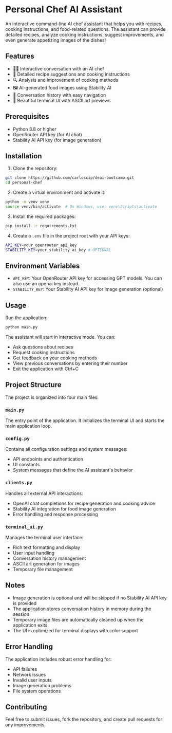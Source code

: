 # Personal Chef AI Assistant

An interactive command-line AI chef assistant that helps you with recipes, cooking instructions, and food-related questions. The assistant can provide detailed recipes, analyze cooking instructions, suggest improvements, and even generate appetizing images of the dishes!

## Features

- 👨‍🍳 Interactive conversation with an AI chef
- 📝 Detailed recipe suggestions and cooking instructions
- 🔍 Analysis and improvement of cooking methods
- 🖼️ AI-generated food images using Stability AI
- 📜 Conversation history with easy navigation
- 🎨 Beautiful terminal UI with ASCII art previews

## Prerequisites

- Python 3.8 or higher
- OpenRouter API key (for AI chat)
- Stability AI API key (for image generation)

## Installation

1. Clone the repository:
```bash
git clone https://github.com/carloscip/deai-bootcamp.git
cd personal-chef
```

2. Create a virtual environment and activate it:
```bash
python -m venv venv
source venv/bin/activate  # On Windows, use: venv\Scripts\activate
```

3. Install the required packages:
```bash
pip install -r requirements.txt
```

4. Create a `.env` file in the project root with your API keys:
```bash
API_KEY=your_openrouter_api_key
STABILITY_KEY=your_stability_ai_key # OPTIONAL
```

## Environment Variables

- `API_KEY`: Your OpenRouter API key for accessing GPT models. You can also use an openai key instead.
- `STABILITY_KEY`: Your Stability AI API key for image generation (optional)

## Usage

Run the application:
```bash
python main.py
```

The assistant will start in interactive mode. You can:
- Ask questions about recipes
- Request cooking instructions
- Get feedback on your cooking methods
- View previous conversations by entering their number
- Exit the application with Ctrl+C

## Project Structure

The project is organized into four main files:

### `main.py`
The entry point of the application. It initializes the terminal UI and starts the main application loop.

### `config.py`
Contains all configuration settings and system messages:
- API endpoints and authentication
- UI constants
- System messages that define the AI assistant's behavior

### `clients.py`
Handles all external API interactions:
- OpenAI chat completions for recipe generation and cooking advice
- Stability AI integration for food image generation
- Error handling and response processing

### `terminal_ui.py`
Manages the terminal user interface:
- Rich text formatting and display
- User input handling
- Conversation history management
- ASCII art generation for images
- Temporary file management

## Notes

- Image generation is optional and will be skipped if no Stability AI API key is provided
- The application stores conversation history in memory during the session
- Temporary image files are automatically cleaned up when the application exits
- The UI is optimized for terminal displays with color support

## Error Handling

The application includes robust error handling for:
- API failures
- Network issues
- Invalid user inputs
- Image generation problems
- File system operations

## Contributing

Feel free to submit issues, fork the repository, and create pull requests for any improvements. 